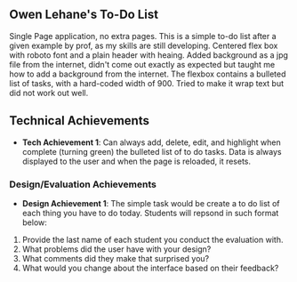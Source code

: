 ## Owen Lehane's To-Do List
Single Page application, no extra pages. This is a simple to-do list after a given example by prof, as my skills are still developing. Centered flex box with roboto font and a plain header with heaing. Added background as a jpg file from the internet, didn't come out exactly as expected but taught me how to add a background from the internet. The flexbox contains a bulleted list of tasks, with a hard-coded width of 900. Tried to make it wrap text but did not work out well.

## Technical Achievements
- **Tech Achievement 1**: Can always add, delete, edit, and highlight when complete (turning green) the bulleted list of to do tasks. Data is always displayed to the user and when the page is reloaded, it resets. 

### Design/Evaluation Achievements
- **Design Achievement 1**: The simple task would be create a to do list of each thing you have to do today. Students will repsond in such format below:
1. Provide the last name of each student you conduct the evaluation with.
2. What problems did the user have with your design?
3. What comments did they make that surprised you?
4. What would you change about the interface based on their feedback?
